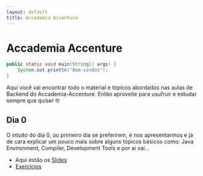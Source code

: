```yaml
---
layout: default
title: Accademia Accenture
---
```


# Accademia Accenture

```java
public static void main(String[] args) {
    System.out.println("Bem-vindos");
}
```

Aqui você vai encontrar todo o material e tópicos abordados nas aulas de Backend do Accademia-Accenture. Então aproveite para usufruir e estudar sempre que quiser 🤓


## Dia 0

O intuito do dia 0, ou primeiro dia se preferirem, é nos apresentarmos e já de cara explicar um pouco mais sobre alguns tópicos básicos como: Java Environment, Compiler, Development Tools e por ai vai...

* Aqui estão os <a href="https://bit.ly/2I8iwGj" target="_blank">Slides</a>
* [Exercícios](/accademia/exercises)




